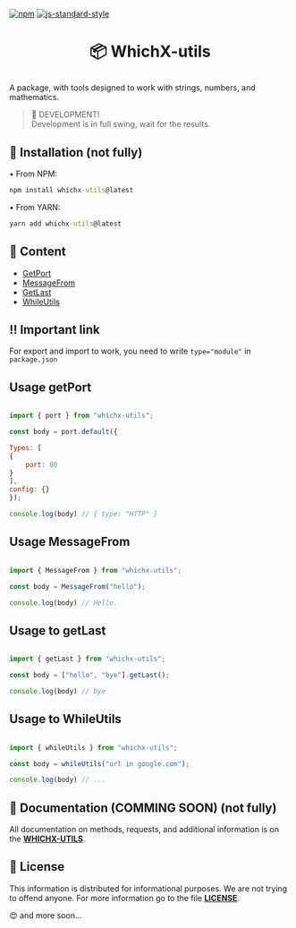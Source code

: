 

[![npm](https://img.shields.io/npm/dt/whichx-utils.svg?style=flat-square)](https://npmjs.com/package/whichx-utils) [![js-standard-style](https://img.shields.io/badge/code%20style-standard-brightgreen.svg)](http://standardjs.com)



<h1><p style="text-align: center" align="center">📦 WhichX-utils</p></h1>

A package, with tools designed to work with strings, numbers, and mathematics.

> 🚧 DEVELOPMENT! <br/> 
> Development is in full swing, wait for the results.

## 🔑 Installation (not fully)

• From NPM:

```cmd
npm install whichx-utils@latest

```

• From YARN:

```cmd
yarn add whichx-utils@latest

```
## 📁 Content

- [GetPort](#usage-getport)
- [MessageFrom](#usage-messagefrom)
- [GetLast](#usage-to-getlast)
- [WhileUtils](#usage-to-whileutils)



## ‼️ Important link
For export and import to work, you need to write ```type="module"``` in ```package.json```


## Usage getPort
```js

import { port } from "whichx-utils";

const body = port.default({

Types: [
{
    port: 80
}
],
config: {}
});

console.log(body) // { type: "HTTP" }

```



## Usage MessageFrom
```js

import { MessageFrom } from "whichx-utils";

const body = MessageFrom("hello");

console.log(body) // Hello.

```



## Usage to getLast
```js

import { getLast } from "whichx-utils";

const body = ["hello", "bye"].getLast();

console.log(body) // bye

```



## Usage to WhileUtils
```js

import { whileUtils } from "whichx-utils";

const body = whileUtils("url in google.com");

console.log(body) // ...

```

## 📁 Documentation (COMMING SOON) (not fully)

All documentation on methods, requests, and additional information is on the **[WHICHX-UTILS](whichx-utils.github.io)**.

## 📃 License 

This information is distributed for informational purposes. We are not trying to offend anyone. For more information go to the file **[LICENSE](https://github.com/spelsinx/whichx-utils/blob/main/LICENSE)**. 

😍 and more soon...
